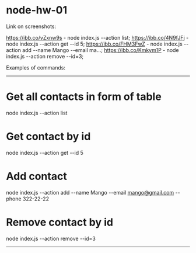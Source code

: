 # node-hw-01

Link on screenshots:

https://ibb.co/vZxnw9s - node index.js --action list;
https://ibb.co/4N9fJFj - node index.js --action get --id 5;
https://ibb.co/FHM3FwZ - node index.js --action add --name Mango --email ma...;
https://ibb.co/Kmkym1P - node index.js --action remove --id=3;

Examples of commands:

---

# Get all contacts in form of table

node index.js --action list

# Get contact by id

node index.js --action get --id 5

# Add contact

node index.js --action add --name Mango --email mango@gmail.com --phone 322-22-22

# Remove contact by id

node index.js --action remove --id=3

---
